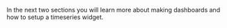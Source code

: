 In the next two sections you will learn more about making dashboards and how to setup a timeseries widget.
